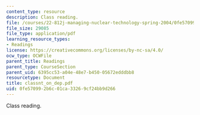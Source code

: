 ```yaml
---
content_type: resource
description: Class reading.
file: /courses/22-812j-managing-nuclear-technology-spring-2004/0fe570992b6c01ca33269cf24bb9d266_classnt_on_dep.pdf
file_size: 29085
file_type: application/pdf
learning_resource_types:
- Readings
license: https://creativecommons.org/licenses/by-nc-sa/4.0/
ocw_type: OCWFile
parent_title: Readings
parent_type: CourseSection
parent_uid: 6395cc53-a04e-48e7-b450-05672edddbb8
resourcetype: Document
title: classnt_on_dep.pdf
uid: 0fe57099-2b6c-01ca-3326-9cf24bb9d266
---
```

Class reading.